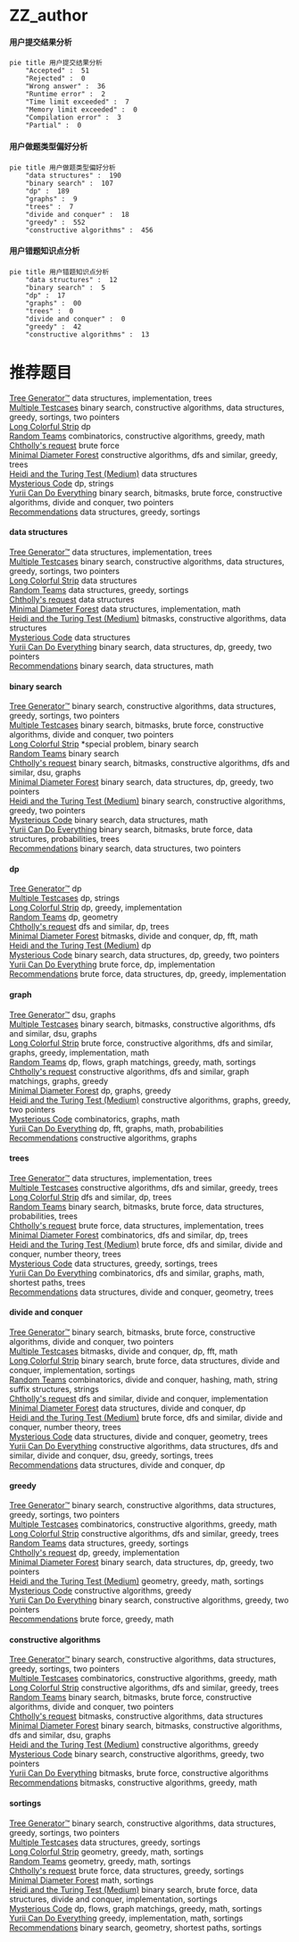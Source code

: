 # ZZ_author
<!-- tabs:start -->
#### **用户提交结果分析**

```mermaid
pie title 用户提交结果分析
    "Accepted" :  51
    "Rejected" :  0
    "Wrong answer" :  36
    "Runtime error" :  2
    "Time limit exceeded" :  7
    "Memory limit exceeded" :  0
    "Compilation error" :  3
    "Partial" :  0
```
#### **用户做题类型偏好分析**

```mermaid
pie title 用户做题类型偏好分析
    "data structures" :  190
    "binary search" :  107
    "dp" :  189
    "graphs" :  9
    "trees" :  7
    "divide and conquer" :  18
    "greedy" :  552
    "constructive algorithms" :  456
```
#### **用户错题知识点分析**

```mermaid
pie title 用户错题知识点分析
    "data structures" :  12
    "binary search" :  5
    "dp" :  17
    "graphs" :  00
    "trees" :  0
    "divide and conquer" :  0
    "greedy" :  42
    "constructive algorithms" :  13
```
<!-- tabs:end -->
# 推荐题目
[Tree Generator™](http://codeforces.com/problemset/problem/1149/C)		data structures,
                        implementation,
                        trees		  
[Multiple Testcases](http://codeforces.com/problemset/problem/1342/D)		binary search,
                        constructive algorithms,
                        data structures,
                        greedy,
                        sortings,
                        two pointers		  
[Long Colorful Strip](http://codeforces.com/problemset/problem/1178/F2)		dp		  
[Random Teams](http://codeforces.com/problemset/problem/478/B)		combinatorics,
                        constructive algorithms,
                        greedy,
                        math		  
[Chtholly's request](http://codeforces.com/problemset/problem/897/B)		brute force		  
[Minimal Diameter Forest](http://codeforces.com/problemset/problem/1092/E)		constructive algorithms,
                        dfs and similar,
                        greedy,
                        trees		  
[Heidi and the Turing Test (Medium)](http://codeforces.com/problemset/problem/1184/C2)		data structures		  
[Mysterious Code](http://codeforces.com/problemset/problem/1163/D)		dp,
                        strings		  
[Yurii Can Do Everything](http://codeforces.com/problemset/problem/1438/E)		binary search,
                        bitmasks,
                        brute force,
                        constructive algorithms,
                        divide and conquer,
                        two pointers		  
[Recommendations](https://codeforces.com/contest/1315/problem/D)		data structures,
                        greedy,
                        sortings		  
<!-- tabs:start -->
#### **data structures**
[Tree Generator™](http://codeforces.com/problemset/problem/1149/C)		data structures,
                        implementation,
                        trees		  
[Multiple Testcases](http://codeforces.com/problemset/problem/1342/D)		binary search,
                        constructive algorithms,
                        data structures,
                        greedy,
                        sortings,
                        two pointers		  
[Long Colorful Strip](http://codeforces.com/problemset/problem/1184/C2)		data structures		  
[Random Teams](https://codeforces.com/contest/1315/problem/D)		data structures,
                        greedy,
                        sortings		  
[Chtholly's request](http://codeforces.com/problemset/problem/1010/E)		data structures		  
[Minimal Diameter Forest](http://codeforces.com/problemset/problem/819/B)		data structures,
                        implementation,
                        math		  
[Heidi and the Turing Test (Medium)](http://codeforces.com/problemset/problem/888/G)		bitmasks,
                        constructive algorithms,
                        data structures		  
[Mysterious Code](http://codeforces.com/problemset/problem/1234/D)		data structures		  
[Yurii Can Do Everything](http://codeforces.com/problemset/problem/1492/C)		binary search,
                        data structures,
                        dp,
                        greedy,
                        two pointers		  
[Recommendations](http://codeforces.com/problemset/problem/1490/G)		binary search,
                        data structures,
                        math		  
#### **binary search**
[Tree Generator™](http://codeforces.com/problemset/problem/1342/D)		binary search,
                        constructive algorithms,
                        data structures,
                        greedy,
                        sortings,
                        two pointers		  
[Multiple Testcases](http://codeforces.com/problemset/problem/1438/E)		binary search,
                        bitmasks,
                        brute force,
                        constructive algorithms,
                        divide and conquer,
                        two pointers		  
[Long Colorful Strip](http://codeforces.com/problemset/problem/1170/E)		*special problem,
                        binary search		  
[Random Teams](http://codeforces.com/problemset/problem/24/E)		binary search		  
[Chtholly's request](http://codeforces.com/problemset/problem/1361/C)		binary search,
                        bitmasks,
                        constructive algorithms,
                        dfs and similar,
                        dsu,
                        graphs		  
[Minimal Diameter Forest](http://codeforces.com/problemset/problem/1492/C)		binary search,
                        data structures,
                        dp,
                        greedy,
                        two pointers		  
[Heidi and the Turing Test (Medium)](http://codeforces.com/problemset/problem/1463/D)		binary search,
                        constructive algorithms,
                        greedy,
                        two pointers		  
[Mysterious Code](http://codeforces.com/problemset/problem/1490/G)		binary search,
                        data structures,
                        math		  
[Yurii Can Do Everything](http://codeforces.com/problemset/problem/1479/D)		binary search,
                        bitmasks,
                        brute force,
                        data structures,
                        probabilities,
                        trees		  
[Recommendations](http://codeforces.com/problemset/problem/1436/E)		binary search,
                        data structures,
                        two pointers		  
#### **dp**
[Tree Generator™](http://codeforces.com/problemset/problem/1178/F2)		dp		  
[Multiple Testcases](http://codeforces.com/problemset/problem/1163/D)		dp,
                        strings		  
[Long Colorful Strip](http://codeforces.com/problemset/problem/1396/C)		dp,
                        greedy,
                        implementation		  
[Random Teams](http://codeforces.com/problemset/problem/13/D)		dp,
                        geometry		  
[Chtholly's request](http://codeforces.com/problemset/problem/212/E)		dfs and similar,
                        dp,
                        trees		  
[Minimal Diameter Forest](http://codeforces.com/problemset/problem/914/G)		bitmasks,
                        divide and conquer,
                        dp,
                        fft,
                        math		  
[Heidi and the Turing Test (Medium)](http://codeforces.com/problemset/problem/1500/F)		dp		  
[Mysterious Code](http://codeforces.com/problemset/problem/1492/C)		binary search,
                        data structures,
                        dp,
                        greedy,
                        two pointers		  
[Yurii Can Do Everything](https://codeforces.com/contest/1457/problem/C)		brute force,
                        dp,
                        implementation		  
[Recommendations](http://codeforces.com/problemset/problem/1491/C)		brute force,
                        data structures,
                        dp,
                        greedy,
                        implementation		  
#### **graph**
[Tree Generator™](http://codeforces.com/problemset/problem/46/F)		dsu,
                        graphs		  
[Multiple Testcases](http://codeforces.com/problemset/problem/1361/C)		binary search,
                        bitmasks,
                        constructive algorithms,
                        dfs and similar,
                        dsu,
                        graphs		  
[Long Colorful Strip](http://codeforces.com/problemset/problem/1487/C)		brute force,
                        constructive algorithms,
                        dfs and similar,
                        graphs,
                        greedy,
                        implementation,
                        math		  
[Random Teams](http://codeforces.com/problemset/problem/1437/C)		dp,
                        flows,
                        graph matchings,
                        greedy,
                        math,
                        sortings		  
[Chtholly's request](http://codeforces.com/problemset/problem/1470/D)		constructive algorithms,
                        dfs and similar,
                        graph matchings,
                        graphs,
                        greedy		  
[Minimal Diameter Forest](http://codeforces.com/problemset/problem/1476/C)		dp,
                        graphs,
                        greedy		  
[Heidi and the Turing Test (Medium)](http://codeforces.com/problemset/problem/1304/D)		constructive algorithms,
                        graphs,
                        greedy,
                        two pointers		  
[Mysterious Code](http://codeforces.com/problemset/problem/1475/C)		combinatorics,
                        graphs,
                        math		  
[Yurii Can Do Everything](http://codeforces.com/problemset/problem/553/E)		dp,
                        fft,
                        graphs,
                        math,
                        probabilities		  
[Recommendations](http://codeforces.com/problemset/problem/1495/C)		constructive algorithms,
                        graphs		  
#### **trees**
[Tree Generator™](http://codeforces.com/problemset/problem/1149/C)		data structures,
                        implementation,
                        trees		  
[Multiple Testcases](http://codeforces.com/problemset/problem/1092/E)		constructive algorithms,
                        dfs and similar,
                        greedy,
                        trees		  
[Long Colorful Strip](http://codeforces.com/problemset/problem/212/E)		dfs and similar,
                        dp,
                        trees		  
[Random Teams](http://codeforces.com/problemset/problem/1479/D)		binary search,
                        bitmasks,
                        brute force,
                        data structures,
                        probabilities,
                        trees		  
[Chtholly's request](http://codeforces.com/problemset/problem/1511/C)		brute force,
                        data structures,
                        implementation,
                        trees		  
[Minimal Diameter Forest](http://codeforces.com/problemset/problem/1499/F)		combinatorics,
                        dfs and similar,
                        dp,
                        trees		  
[Heidi and the Turing Test (Medium)](http://codeforces.com/problemset/problem/1491/E)		brute force,
                        dfs and similar,
                        divide and conquer,
                        number theory,
                        trees		  
[Mysterious Code](http://codeforces.com/problemset/problem/1466/D)		data structures,
                        greedy,
                        sortings,
                        trees		  
[Yurii Can Do Everything](http://codeforces.com/problemset/problem/1495/D)		combinatorics,
                        dfs and similar,
                        graphs,
                        math,
                        shortest paths,
                        trees		  
[Recommendations](http://codeforces.com/problemset/problem/1303/G)		data structures,
                        divide and conquer,
                        geometry,
                        trees		  
#### **divide and conquer**
[Tree Generator™](http://codeforces.com/problemset/problem/1438/E)		binary search,
                        bitmasks,
                        brute force,
                        constructive algorithms,
                        divide and conquer,
                        two pointers		  
[Multiple Testcases](http://codeforces.com/problemset/problem/914/G)		bitmasks,
                        divide and conquer,
                        dp,
                        fft,
                        math		  
[Long Colorful Strip](http://codeforces.com/problemset/problem/1461/D)		binary search,
                        brute force,
                        data structures,
                        divide and conquer,
                        implementation,
                        sortings		  
[Random Teams](http://codeforces.com/problemset/problem/1466/G)		combinatorics,
                        divide and conquer,
                        hashing,
                        math,
                        string suffix structures,
                        strings		  
[Chtholly's request](http://codeforces.com/problemset/problem/1490/D)		dfs and similar,
                        divide and conquer,
                        implementation		  
[Minimal Diameter Forest](https://codeforces.com/contest/1483/problem/C)		data structures,
                        divide and conquer,
                        dp		  
[Heidi and the Turing Test (Medium)](http://codeforces.com/problemset/problem/1491/E)		brute force,
                        dfs and similar,
                        divide and conquer,
                        number theory,
                        trees		  
[Mysterious Code](http://codeforces.com/problemset/problem/1303/G)		data structures,
                        divide and conquer,
                        geometry,
                        trees		  
[Yurii Can Do Everything](http://codeforces.com/problemset/problem/1494/D)		constructive algorithms,
                        data structures,
                        dfs and similar,
                        divide and conquer,
                        dsu,
                        greedy,
                        sortings,
                        trees		  
[Recommendations](http://codeforces.com/problemset/problem/1482/E)		data structures,
                        divide and conquer,
                        dp		  
#### **greedy**
[Tree Generator™](http://codeforces.com/problemset/problem/1342/D)		binary search,
                        constructive algorithms,
                        data structures,
                        greedy,
                        sortings,
                        two pointers		  
[Multiple Testcases](http://codeforces.com/problemset/problem/478/B)		combinatorics,
                        constructive algorithms,
                        greedy,
                        math		  
[Long Colorful Strip](http://codeforces.com/problemset/problem/1092/E)		constructive algorithms,
                        dfs and similar,
                        greedy,
                        trees		  
[Random Teams](https://codeforces.com/contest/1315/problem/D)		data structures,
                        greedy,
                        sortings		  
[Chtholly's request](http://codeforces.com/problemset/problem/1396/C)		dp,
                        greedy,
                        implementation		  
[Minimal Diameter Forest](http://codeforces.com/problemset/problem/1492/C)		binary search,
                        data structures,
                        dp,
                        greedy,
                        two pointers		  
[Heidi and the Turing Test (Medium)](https://codeforces.com/contest/1496/problem/C)		geometry,
                        greedy,
                        math,
                        sortings		  
[Mysterious Code](http://codeforces.com/problemset/problem/1493/A)		constructive algorithms,
                        greedy		  
[Yurii Can Do Everything](http://codeforces.com/problemset/problem/1463/D)		binary search,
                        constructive algorithms,
                        greedy,
                        two pointers		  
[Recommendations](http://codeforces.com/problemset/problem/1462/C)		brute force,
                        greedy,
                        math		  
#### **constructive algorithms**
[Tree Generator™](http://codeforces.com/problemset/problem/1342/D)		binary search,
                        constructive algorithms,
                        data structures,
                        greedy,
                        sortings,
                        two pointers		  
[Multiple Testcases](http://codeforces.com/problemset/problem/478/B)		combinatorics,
                        constructive algorithms,
                        greedy,
                        math		  
[Long Colorful Strip](http://codeforces.com/problemset/problem/1092/E)		constructive algorithms,
                        dfs and similar,
                        greedy,
                        trees		  
[Random Teams](http://codeforces.com/problemset/problem/1438/E)		binary search,
                        bitmasks,
                        brute force,
                        constructive algorithms,
                        divide and conquer,
                        two pointers		  
[Chtholly's request](http://codeforces.com/problemset/problem/888/G)		bitmasks,
                        constructive algorithms,
                        data structures		  
[Minimal Diameter Forest](http://codeforces.com/problemset/problem/1361/C)		binary search,
                        bitmasks,
                        constructive algorithms,
                        dfs and similar,
                        dsu,
                        graphs		  
[Heidi and the Turing Test (Medium)](http://codeforces.com/problemset/problem/1493/A)		constructive algorithms,
                        greedy		  
[Mysterious Code](http://codeforces.com/problemset/problem/1463/D)		binary search,
                        constructive algorithms,
                        greedy,
                        two pointers		  
[Yurii Can Do Everything](https://codeforces.com/contest/1456/problem/B)		bitmasks,
                        brute force,
                        constructive algorithms		  
[Recommendations](http://codeforces.com/problemset/problem/1492/D)		bitmasks,
                        constructive algorithms,
                        greedy,
                        math		  
#### **sortings**
[Tree Generator™](http://codeforces.com/problemset/problem/1342/D)		binary search,
                        constructive algorithms,
                        data structures,
                        greedy,
                        sortings,
                        two pointers		  
[Multiple Testcases](https://codeforces.com/contest/1315/problem/D)		data structures,
                        greedy,
                        sortings		  
[Long Colorful Strip](https://codeforces.com/contest/1496/problem/C)		geometry,
                        greedy,
                        math,
                        sortings		  
[Random Teams](http://codeforces.com/problemset/problem/1495/A)		geometry,
                        greedy,
                        math,
                        sortings		  
[Chtholly's request](http://codeforces.com/problemset/problem/1497/A)		brute force,
                        data structures,
                        greedy,
                        sortings		  
[Minimal Diameter Forest](http://codeforces.com/problemset/problem/1427/A)		math,
                        sortings		  
[Heidi and the Turing Test (Medium)](http://codeforces.com/problemset/problem/1461/D)		binary search,
                        brute force,
                        data structures,
                        divide and conquer,
                        implementation,
                        sortings		  
[Mysterious Code](http://codeforces.com/problemset/problem/1437/C)		dp,
                        flows,
                        graph matchings,
                        greedy,
                        math,
                        sortings		  
[Yurii Can Do Everything](http://codeforces.com/problemset/problem/1473/A)		greedy,
                        implementation,
                        math,
                        sortings		  
[Recommendations](http://codeforces.com/problemset/problem/1486/B)		binary search,
                        geometry,
                        shortest paths,
                        sortings		  
<!-- tabs:end -->
